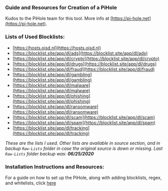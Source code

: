 ### Guide and Resources for Creation of a PiHole
Kudos to the PiHole team for this tool. More info at [https://pi-hole.net](https://pi-hole.net).

### Lists of Used Blocklists:
- [https://hosts.oisd.nl](https://hosts.oisd.nl)
- [https://blocklist.site/app/dl/ads](https://blocklist.site/app/dl/ads)
- [https://blocklist.site/app/dl/crypto](https://blocklist.site/app/dl/crypto)
- [https://blocklist.site/app/dl/drugs](https://blocklist.site/app/dl/drugs)
- [https://blocklist.site/app/dl/fraud](https://blocklist.site/app/dl/fraud)
- [https://blocklist.site/app/dl/gambling](https://blocklist.site/app/dl/gambling)
- [https://blocklist.site/app/dl/malware](https://blocklist.site/app/dl/malware)
- [https://blocklist.site/app/dl/phishing](https://blocklist.site/app/dl/phishing)
- [https://blocklist.site/app/dl/ransomware](https://blocklist.site/app/dl/ransomware)
- [https://blocklist.site/app/dl/scam](https://blocklist.site/app/dl/scam)
- [https://blocklist.site/app/dl/spam](https://blocklist.site/app/dl/spam)
- [https://blocklist.site/app/dl/tracking](https://blocklist.site/app/dl/tracking)

_These are the lists I used. Other lists are available in source section, and in backup `Raw-Lists` folder in case the original source is down or missing. Last `Raw-Lists` folder backup was: **06/25/2020**_

### Installation Instructions and Resources:
For a guide on how to set up the PiHole, along with adding blocklists, regex, and whitelists, click [here](https://github.com/ASchneider-GitHub/PiHole-Creation/blob/master/Creation-Guide.md)